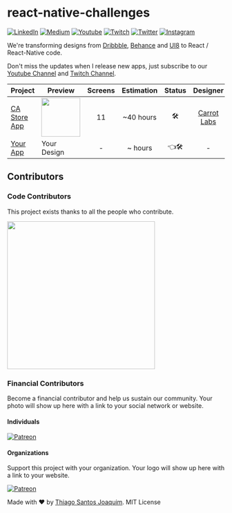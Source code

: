 # react-native-challenges

[![LinkedIn](https://img.shields.io/static/v1?label=LinkedIn&message=%20&color=blue&logo=LinkedIn&style=flat-square&logoColor=white)](https://cutt.ly/da5WEag)
[![Medium](https://img.shields.io/static/v1?label=Medium&message=%20&color=blue&logo=Medium&style=flat-square&logoColor=white)](https://cutt.ly/Za5WGzR)
[![Youtube](https://img.shields.io/static/v1?label=Youtube&message=%20&color=blue&logo=Youtube&style=flat-square&logoColor=white)](https://cutt.ly/Da5gqxU)
[![Twitch](https://img.shields.io/static/v1?label=Twitch&message=%20&color=blue&logo=Twitch&style=flat-square&logoColor=white)](https://cutt.ly/ba5kmvf)
[![Twitter](https://img.shields.io/static/v1?label=Twitter&message=%20&color=blue&logo=Twitter&style=flat-square&logoColor=white)](https://cutt.ly/ea5ErX2)
[![Instagram](https://img.shields.io/static/v1?label=Instagram&message=%20&color=blue&logo=Instagram&style=flat-square&logoColor=white)](https://cutt.ly/1a5Emmo)

We're transforming designs from [Dribbble](https://dribbble.com/), [Behance](https://www.behance.net/) and [UI8](https://www.ui8.net/) to React / React-Native code.

Don't miss the updates when I release new apps, just subscribe to our [Youtube Channel](https://cutt.ly/Da5gqxU) and [Twitch Channel](https://cutt.ly/ba5kmvf).


| Project | Preview | Screens | Estimation | Status | Designer | Contributors|
| ------ | ------ | :------: | :------: | :------: | :------: | :------: |
| [CA Store App](https://github.com/dukefullstack/store-app-castore)  | <a href="https://www.ui8.net/carrot-labs/products/castore-mobile-ui-kit"><img src="https://github.com/dukefullstack/react-native-challenges/blob/master/images/preview/store-app-castore.png?raw=true" width="90" /></a> | 11 | ~40 hours | :hammer_and_wrench: | [Carrot Labs](https://www.ui8.net/carrot-labs/products?status=0) | [View All](https://github.com/dukefullstack/store-app-castore/graphs/contributors)
| [Your App](https://github.com/react-ui-kit/dribbble2react/issues/new?assignees=&labels=&template=feature_request.md&title=)  | Your Design | - | ~ hours | :point_left::hammer_and_wrench: | - | - |

## Contributors

### Code Contributors

This project exists thanks to all the people who contribute.

<a href="https://github.com/dukefullstack">
<img src="https://github.com/dukefullstack/react-native-challenges/blob/master/images/contributors/dukefullstack.png?raw=true" width="342" />
</a>

### Financial Contributors

Become a financial contributor and help us sustain our community. Your photo will show up here with a link to your social network or website.

#### Individuals

[![Patreon](https://img.shields.io/static/v1?label=Patreon&message=%20&color=blue&logo=Patreon&style=flat-square&logoColor=white)](https://cutt.ly/Ca5GF4u)

#### Organizations

Support this project with your organization. Your logo will show up here with a link to your website.

[![Patreon](https://img.shields.io/static/v1?label=Patreon&message=%20&color=blue&logo=Patreon&style=flat-square&logoColor=white)](https://cutt.ly/Ca5GF4u)

Made with :heart: by <a href="https://cutt.ly/1sqwwbf">Thiago Santos Joaquim</a>. MIT License
